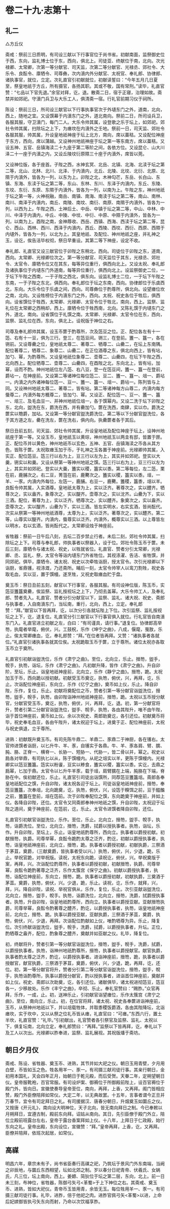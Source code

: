# 卷二十九·志第十

## 礼二

△方丘仪

斋戒：祭前三日质明，有司设三献以下行事官位于尚书省。初献南面，监祭御史位于西，东向，监礼博士位于东，西向，俱北上。司徒亚、终献位于南，北向。次光禄卿、太常卿，次第一等分献官、司天监，次第二等分献官、光禄丞、郊社令、大乐令、良酝令、廪牺令、司尊彝，次内濆内外分献官、太祝官、奉礼郎、协律郎、诸执事官，就位，立定。次礼直官引初献就位，初献读誓曰：“今年五月几日夏至，祭皇地祇于方丘，所有摄官，各扬其职。其或不敬，国有常刑。”读毕，礼直官赞：“七品以下官先退。”余官对拜，讫，退。散斋二日，宿于正寝，治理如故。斋禁并如郊祀。守濆门兵卫与大乐工人，俱清斋一宿。行礼官前期习仪于祠所。

陈设：祭前三日，所司设三献官以下行事执事官次于外壝东门之外，道南，北向，西上，随地之宜。又设馔幕于内濆东门之外，道北南向。祭前二日，所司设兵卫，各服其服，守卫濆门，每门二人。大乐令帅其属，设登歌之乐于坛上，如郊祀。郊社令帅其属，扫除坛之上下，为瘗坎在内濆外之壬地。祭前一日，司天监、郊社令各服其服，帅其属，升设皇地祇神座于坛上北方，南向，席以藁秸。又设配位神座于东方，西向，席以蒲越。又设神州地祇神座于坛之第一等东南方，席以藁秸。又设五神、五官、岳镇海渎二十九座于第二等阶之间，各依方位。又设昆仑、山大川泽二十一座于内濆之内，又设丘陵坟衍原隰三十座于内濆外，席皆以莞。

又设神位版，各于座首。子陛之西，水神玄冥、北岳、北镇、北海、北渎于坛之第二等，北山、北林、北川、北泽、于内濆内，北丘、北陵、北坟、北衍、北原、北隰于内濆外，皆各为一列，以东为上。卯陛之北，木神勾芒，东岳、长白山、东镇、东海、东渎于坛之第二等，东山、东林、东川、东泽于内濆内，东丘、东陵、东坟、东衍、东原、东隰于内濆外，皆各为一列，以南为上。午陛之东，神州地祇于坛之第一等，火神祝融，南岳、南镇、南海、南渎于坛之第二等，南山、南林、南川、南泽于内濆内，南丘、南陵、南坟、南衍、南原、南隰于内濆外，皆各为一列，以西为上。午陛之西，土神后土、中岳、中镇于坛之第二等，中山、中林、中川、中泽于内濆内，中丘、中陵、中坟、中衍、中原、中隰于内濆外，皆各为一列，以南为上。酉陛之南，金神蓐收、西岳、西镇、西海、西渎于坛之第二等，昆仑、西山、西林、西川、西泽于内濆内，西丘、西陵、西坟、西衍、西原、西隰于内壝外，皆各为一列，以北为上。其皇地祇、及配位、神州地祇之座，并礼神之玉，设讫，俟告洁毕权彻，祭日早重设。其第二等下神座，设定不收。

奉礼郎、礼直官又设三献官位于卯陛之东稍北，西向。司徒位于卯陛之东，道南，西向。太常卿、光禄卿位次之。第一等分献官、司天监位于其东，光禄丞、郊社令、太官令、廪牺令位又在其东，每等异位重行，俱西向北上。又设太祝、奉礼郎及诸执事位于内壝东门外道南，每等异位重行，俱西向北上。设监祭御史二位，一于坛下午陛之西南，一于子陛之西北，俱东向。设监礼博士二位，一于坛下午陛之东南，一于子陛之东北，俱西向。奉礼郎位于坛之东南，西向。协律郎位于乐虡西北，东向。大乐令位于乐虡之间，西向。司尊彝位于酌尊所，俱北向。设望瘗位坎之南，北向。又设牲榜位于内濆东门之外，西向。太祝、祝史各位于牲后，俱西向。设省馔位于牲西，太常卿、光禄卿、太官令位于牲北，南向，西上。监祭、监礼位在太常卿之西稍却，西上。廪牺令位于牲西南，北向。又陈礼馔于内壝东门之外，道北，南向。设省馔位于礼馔之南。太常卿、光禄卿、太官令位在东，西向，监祭、监礼位在西，东向，俱北上。设祝版于神位之右。

司尊及奉礼郎帅其属，设玉币篚于酌尊所，次及笾豆之位。正、配位各左有十一笾、右有十一豆，俱为三行。登三，在笾豆间。铏三，在登前。簠一、簋一，各在铏前。又设尊罍之位，皇地祇太尊二、著尊二、牺尊二、山罍二，在坛上东南隅。配位著尊二，牺尊二、象尊二、山罍二，在正位酒尊之东，俱北向西上，皆有坫，加勺、幂，为酌尊所。又设皇地祇位象尊二、壶尊二、山罍四，在坛下午陛之西，北向西上。配位牺尊二、壶尊二、山罍四，在酉陛之北，东向北上，皆有坫，加幂，设而不酌。神州地祇位左八笾、右八豆，登一在笾豆间，簠一、簋一在登前，爵坫一，在神座前。又设第二等诸神位每位笾二、豆二、簠一、簋一、俎一、爵坫一。内濆之内外诸神每位笾一、豆一、簠一、簋一、俎一、爵坫一。陈列皆与上同。又设神州地祇太尊二、著尊二，皆有坫。第二等诸神每方山尊二，内濆内每方蜃尊二，内濆外每方概尊二，皆加勺、幂。又设正、配位笾一、豆一、簠一、簋一、俎三、及毛血豆一、并神州地祇位俎一，各于馔幂内。又设二洗于坛下卯陛之东，北向，盥洗在东，爵洗在西，并有罍加勺。篚在洗西，南肆，实以巾。爵洗之篚实以匏爵，加坫。又设第一等分献官盥洗爵洗位，第二等以下分献官盥洗位，各于其方道之左，罍在洗左，篚在洗右，俱内向。执罍篚者各于其后。

祭日丑前五刻，司天监、郊社令帅其属，升设皇地祇及配位神座于坛上，设神州地祇座于第一等。又设玉币，皇地祇玉以黄琮，神州地祇玉以两圭有邸，皆置于匣。正、配位币并以黄色，神州地祇币以玄色，五神、五官、岳镇海渎之币各从其方色，皆陈于篚。太祝取瘗玉加于币，于礼神之玉各置于神座前。光禄卿帅其属，入实正、配位笾豆。笾三行以右为上，豆三行以左为上，其实并如郊祀。登实以大羹，铏实以和羹。又设从祭第一等神州地祇之馔。笾三行以右为上，豆三行以左为上，其实并如郊祀。登实以大羹，簠实以稷，簋实以黍。第二等每位，左二笾，栗在前，鹿脯次之。右二豆，菁菹在前，鹿臡次之。簠实以稷，簋实以黍。俎，一羊、一豕。内濆内外每位，左笾一，鹿脯。右豆一，鹿臡。簠稷，簋黍，俎以羊。良酝令帅其属，入实酒尊。皇地祇太尊为上，实以泛齐。著尊次之，实以醴齐。牺尊次之，实以盎齐。象尊次之，实以醍齐。壶尊次之，实以沈齐。山罍为下，实以三酒。配位，著尊为上，实以泛齐。牺尊次之，实以醴齐。象奠次之，实以盎齐。壶尊次之，实以醍齐，山罍为下，实以三酒。皆左实明水，右实玄酒，皆尚酝代。次实从祭第一等神州地祇酒尊，太尊为上，实以泛齐。著尊次之，实以醴齐。第二等，山尊实以醍齐。内濆内，蜃尊实以泛齐。内濆外，概尊实以三酒。以上尊皆左以明水，右以玄酒，皆尚酝代之。太常卿设烛于神座前。

省牲器：祭前一日午后八刻，去坛二百步禁止行者。未后二刻，郊社令帅其属，扫除坛之上下。司尊与奉礼郎，帅执事者以祭器入，设于位。郊社令陈玉币于篚。未后三刻，廪牺令与诸太祝、祝史，以牲就省位。礼直官、赞者分引太常卿，光禄卿、丞、监礼、祭，太官令等诣内壝东门外省牲位。其视涤濯、告洁、省牲馔，并同郊祀。俱毕，廪牺令、诸太祝、祝史以次牵牲诣厨，授太官令。次引光禄卿以下诣厨，省鼎镬，视涤溉，乃还斋所。晡后一刻，太官令帅宰人以鸾刀割牲，祝史各取毛血，实以豆，置于馔幔。遂烹牲，又祝史取瘗血贮于盘。

奠玉币：祭日丑前五刻，献官以下行事官，各服其服。有司设神位版，陈玉币，实笾豆簠簋奠罍，俟监祭、监礼按视坛之上下，乃彻去盖幂。大乐令帅工人，及奉礼郎、赞者先入。礼直官、赞者分引分献官以下，监祭、监礼、诸大祝、祝史、斋郎与执事者，入自南濆东门，当坛南，重行，北向，西上，立定。奉礼郎赞：“拜。”献官以下皆再拜，讫，以次分引各就坛陛上下位。次引监祭、监礼按视坛之上下，讫，退复位。礼直官分引三献官以下行事官俱入就位。行礼官皆自南濆东门入。礼直官进立初献之左，白曰：“有司谨具，请行事。”退复位。协律郎高举笏，执麾者举麾，俯伏，兴。工鼓柷，乐作《坤宁之曲》，八成，偃麾，戛敔，乐止。俟太常卿瘗血，讫，奉礼郎赞：“拜。”在位者皆再拜。又赞：“诸执事者各就位。”礼直官引诸执事各就其位俟。太祝跪取玉币于篚，立于尊所。诸位太祝亦各取玉币立于奠所。

礼直官引初献诣盥洗位，乐作《肃宁之曲》。至位，北向立，乐止。搢笏，盥手，帨手，执笏，诣坛，乐作《肃宁之曲》。凡初献升降，皆作《肃宁之曲》。升自卯阶，至坛，乐止。诣皇地祇神座前，北向立，乐作《静宁之曲》。搢笏，跪。太祝加玉于币，西向跪以授初献。初献受玉币奠讫，执笏，俯伏，兴，再拜，讫，乐止。次诣配位神座前，东向立，乐作《亿宁之曲》，奠币如上仪，乐止。降自卯陛，乐作，复位，乐止。初献将奠配位之币，赞者引第一等分献官诣盥洗位，搢笏，盥手，帨手，执笏，由卯陛诣神州地祇神座前，搢笏，跪。太祝以玉币授分献官，分献官受玉币，奠讫，执笏，俯伏，兴，再拜，讫，退。初，第一分献官将升，赞者引第二分献官诣盥洗位，盥手、帨手，执笏，各由其陛升，唯不由午陛，诣于首位神座前，奠币如上仪。余以次祝史、斋郎助奠讫，各引还位。初献奠币将毕，祝史奉毛血豆，各由午陛升，诸太祝迎于坛上，进奠于正、配位神座前，太祝与祝史俱退，立于尊所。

进熟：初献既升奠玉币。有司先陈牛鼎二、羊鼎二、豕鼎二于神厨，各在镬右。太官帅进馔者诣厨，以匕升牛、羊、豕，自镬实于各鼎。牛、羊、豕各肩、臂、臑、肫、胳、正脊一、横脊一、长胁一、短胁一、代胁一，皆二骨以并，幂之。祝史以扃各对举鼎，有司执匕以从，陈于馔幔内。从祀之俎实以羊，更陈于馔幔内。光禄卿实以笾豆簠簋。笾实以粉餈，豆实以糁食，簠实以稷，簋实以黍。实讫，去鼎之扃幂，匕加于鼎。太官令以匕升牛羊豕，载于俎，肩臂臑在上端，肫胳在下端，脊胁在中。俟初献还位，乐止。礼直官引司徒出诣馔所，同荐笾豆簠簋俎。斋郎各奉皇地祇配位之馔，升自卯陛，诸太祝各迎于坛上。司徒诣皇地祇神座前，搢笏，奉笾豆簠簋，次奉俎，北向跪奠，讫，执笏，俯伏，兴，设笾于糗饵之前，豆于醓醢之前，簠簋在登前，俎在笾前。次于卯陛奉配位之馔，东向跪奠于神座前，并如上仪。各降自卯陛，还位。太官令又同斋郎奉神州地祇之馔，升自卯陛，太祝迎于坛陛之道间，奠于神座前，在笾前，讫，乐止。太官令进馔者降自卯陛，还位。

礼直官引初献官诣盥洗位，乐作。至位，乐止。北向立，搢笏，盥手、帨手，执笏，诣爵洗位。至位，北向立，搢笏，洗爵，拭爵以授执事者。执笏，诣坛，乐作。升自卯陛，至坛上，乐止。诣皇地祇酌尊所，西向立。执事者以爵授初献。初献搢笏，执爵。司尊举幂，良酝令跪酌太尊之泛齐，酌讫，初献以爵授执事者，执笏，诣皇地祇神座前，北向立，搢笏，跪。执事者以爵授初献，初献执爵，三祭酒于茅苴，奠爵，（三献奠爵，皆执事者受以兴。）执笏，俯伏，兴，少退，跪，乐止。举祝官跪，对举祝版。读祝，太祝东向跪，读祝讫，俯伏，兴。举祝奠版于案，再拜，兴。次诣配位酌尊所，执事者以爵授初献，初献搢笏，执爵。司尊举幂，良酝令跪酌著尊之泛齐，乐作太簇宫《保宁之曲》。初献以爵授执事者，执笏，诣配位神座前，东向立，搢笏，跪。执事者以爵授初献，初献执爵，三奠酒于茅苴。奠爵，执笏，俯伏，兴。少退，跪，乐止。读祝，讫，乐作，就拜，兴，拜，兴。降自卯陛，读祝、举祝官俱从，乐作，复位，乐止。次引亚献诣盥洗位，北向立，搢笏，盥手，帨手。执笏，诣爵洗位，北向立，搢笏，洗爵，拭爵授执事者。执笏，升自卯陛，诣皇地祇酌尊所，西向立。执事者以爵授亚献。亚献搢笏执爵，司尊举幂，良酝令酌著尊之醴齐，酌讫，以爵授执事者，执笏，诣皇地祇神座前，北向立，搢笏、跪。执事以爵授亚献，亚献执爵，三祭酒于茅苴，奠爵，执笏，俯伏，兴，少退，再拜。次诣配位酌献如上仪，唯酌牺尊为异。乐止，降复位。次引终献诣盥洗位，盥手，帨手，洗爵，拭爵，以爵授执事者，升坛。正位，酌牺尊之盎齐，配位，酌象尊之醴齐，奠献并如亚献之仪。礼毕，降复位。

初，终献将升，赞者引第一等分献官诣盥洗位，搢笏，盥手，帨手，洗爵，拭爵，以爵授执事者。执笏，诣神州地祇酌尊所，搢笏，执事者以爵授献官。献官执爵，执事者酌太尊之泛齐，酌讫，以爵授执事者。进诣神座前，搢笏，跪，执事者以爵授献官，献官执爵，三祭酒于茅苴，奠爵，俯伏，兴，少退，跪，再拜，讫，还位。初，第一等分献官将升，赞者分引第二等分献官诣盥洗位，搢笏，盥手，帨手，执笏诣酌尊所，执事以爵授分献官，酌以授执事者，进诣首位神座前，奠献并如上仪。祝史、斋郎以次助奠，讫，各引还位。诸献俱毕，诸太祝进彻笾豆，笾豆各一，少移故处。乐作《丰宁之曲》，卒彻、乐止。奉礼官赞曰：“赐胙。”众官再拜，乐作，一成，止。初，送神乐止，引初献官诣望瘗位，乐作太簇宫《肃宁之曲》，至位，南向立，乐止。初，在位官将拜，诸太祝、祝史各奉篚进诣神座前，玉币，从祭神州地祇以下，并以俎载牲体，并取黍稷饭爵酒，各由其陛降坛，北诣瘗坎，实于坎中，又以从祭之位礼币皆从瘗，礼直官曰：“可瘗。”东西六行，置土半坎，礼直官赞：“礼毕。”引初献出，礼官赞者各引祭官及监祭、监礼、太祝以下，俱复坛南，北向立定，奉礼郎赞曰：“再拜。”监祭以下皆再拜，讫，奉礼以下及工人以次出。光禄卿以胙奉进，监祭、监礼展视。其祝版燔于斋坊。

## 朝日夕月仪

斋戒、陈设、省牲器、奠玉币、进熟，其节并如大祀之仪。朝日玉用青壁，夕月用白壁，币皆如玉之色。牲各用羊一、豕一。有司摄三献司徒行事。其亲行朝日，金初用本国礼，天会四年正月，始朝日于乾元殿，而后受贺。天眷二年，定朔望朝日仪。皇帝服靴袍，百官常服。有司设炉案、御褥位于所御殿前陛上，设百官褥位于殿门外，皆向日。宣徽使奏导皇帝至位，南向，再拜，上香，又再拜。阁门皆相应赞，殿门外臣僚陪拜如常仪。大定二年，以无典故罢。十五年，言事者谓今正旦并万春节，宜令有司定拜日之礼。有司援据汉、唐春分朝日，升烟奠玉如圜丘之仪。又按唐《开元礼》，南向设大明神位，天子北向，皆无南向拜日之制。今已奉敕以月朔拜日，宜遵古制，殿前东向拜。诏姑从南向。其日，先引臣僚于殿门外立，陪位立殿前班露台左右，皇帝于露台香案拜如上仪。十八年，上拜日于仁政殿，始行东向之礼。皇帝出殿，东向设位，宣徽赞：“拜。”皇帝再拜，上香，讫，又再拜。臣僚并陪拜，依班次起居，如常仪。

## 高禖

明昌六年，章宗未有子，尚书省臣奏行高禖之祀，乃筑坛于景风门外东南端，当阙之卯辰地，与圜丘东西相望，坛如北郊之制。岁以春分日祀青帝、伏羲氏、女娲氏，凡三位，坛上南向，西上。姜嫄、简狄位于坛之第二层，东向，北上。前一日未三刻，布神位，省牲器，陈御弓矢弓<革蜀>于上下神位之右。其斋戒、奠玉币、进熟，皆如大祀仪。青帝币玉皆用青，余皆无玉。每位牲用羊一、豕一。有司摄三献司徒行事。礼毕，进胙，倍于他祀之肉。进胙官佩弓矢<革蜀>以进，上命后妃嫔御皆执弓矢东向而射，乃命以次饮福享胙。
